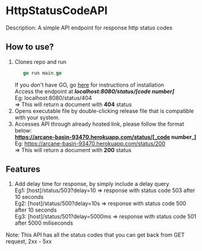 # HttpStatusCodeAPI
Description: A simple API endpoint for response http status codes 

## How to use?
1. Clones repo and run 
   ```go
      go run main.go
   ```
   If you don't have GO, go [here](https://golang.org/) for instructions of installation<br/>
   Access the endpoint at ***localhost:8080/status/[code number]***<br/>
   Eg: localhost:8080/status/404 <br/>
   => This will return a document with **404** status<br/>
2. Opens executable file by double-clicking release file that is compatible with your system. 
3. Accesses API through already hosted link, please follow the format below:<br/>
   **https://arcane-basin-93470.herokuapp.com/status/[_code number_]**<br/>
   Eg: https://arcane-basin-93470.herokuapp.com/status/200 <br/>
   => This will return a document with **200** status<br/>

## Features
1. Add delay time for response, by simply include a delay query <br/>
Eg1: \[host]/status/503?delay=10  => response with status code 503 after 10 seconds <br/>
Eg2: \[host]/status/500?delay=10s => response with status code 500 after 10 seconds <br/>
Eg3: \[host]/status/501?delay=5000ms => response with status code 501 after 5000 miliseconds <br/>

Note: This API has all the status codes that you can get back from GET request, 2xx - 5xx 
